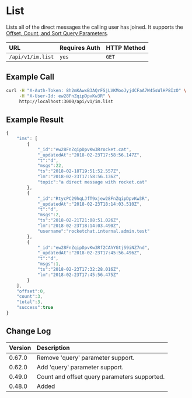 # List

Lists all of the direct messages the calling user has joined. It supports the [Offset, Count, and Sort Query Parameters](../others/offset-and-count-and-sort-info.md).

| URL | Requires Auth | HTTP Method |
| :--- | :--- | :--- |
| `/api/v1/im.list` | `yes` | `GET` |

## Example Call

```bash
curl -H "X-Auth-Token: 8h2mKAwxB3AQrFSjLVKMooJyjdCFaA7W45sWlHP8IzO" \
     -H "X-User-Id: ew28FnZqipDpvKw3R" \
     http://localhost:3000/api/v1/im.list
```

## Example Result

```javascript
{
    "ims": [
        {
            "_id":"ew28FnZqipDpvKw3Rrocket.cat",
            "_updatedAt":"2018-02-23T17:58:56.147Z",
            "t":"d",
            "msgs":22,
            "ts":"2018-02-18T19:51:52.557Z",
            "lm":"2018-02-23T17:58:56.136Z",
            "topic":"a direct message with rocket.cat"
        },
        {
            "_id":"RtycPC29hqLJfT9xjew28FnZqipDpvKw3R",
            "_updatedAt":"2018-02-23T18:14:03.510Z",
            "t":"d",
            "msgs":2,
            "ts":"2018-02-21T21:08:51.026Z",
            "lm":"2018-02-23T18:14:03.490Z",
            "username":"rocketchat.internal.admin.test"
        },
        {
            "_id":"ew28FnZqipDpvKw3Rf2CAhYGtjS9iNZ7nd",
            "_updatedAt":"2018-02-23T17:45:56.496Z",
            "t":"d",
            "msgs":1,
            "ts":"2018-02-23T17:32:28.016Z",
            "lm":"2018-02-23T17:45:56.475Z"
        }
    ],
    "offset":0,
    "count":3,
    "total":3,
    "success":true
}
```

## Change Log

| Version | Description |
| :--- | :--- |
| 0.67.0 | Remove 'query' parameter support. |
| 0.62.0 | Add 'query' parameter support. |
| 0.49.0 | Count and offset query parameters supported. |
| 0.48.0 | Added |

